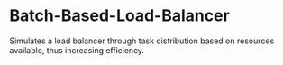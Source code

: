 # Batch-Based-Load-Balancer
Simulates a load balancer through task distribution based on resources available, thus increasing efficiency.
